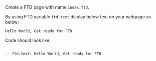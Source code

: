 Create a FTD page with name `index.ftd`.

By using FTD variable `ftd.text` display below text on your webpage as below:

`Hello World, Get ready for FTD`

Code should look like:

```

-- ftd.text: Hello World, Get ready for FTD

```
